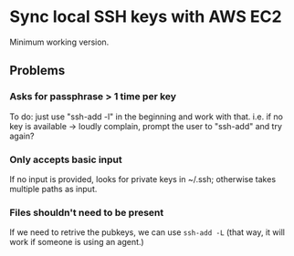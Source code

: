 # Sync local SSH keys with AWS EC2

Minimum working version.

## Problems

### Asks for passphrase > 1 time per key

To do: just use "ssh-add -l" in the beginning and work with that.
i.e. if no key is available -> loudly complain, prompt the user to "ssh-add" and try again?

### Only accepts basic input

If no input is provided, looks for private keys in ~/.ssh; otherwise takes multiple paths as input.

### Files shouldn't need to be present

If we need to retrive the pubkeys, we can use `ssh-add -L`
(that way, it will work if someone is using an agent.)
